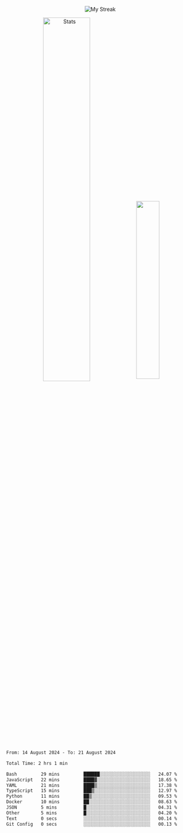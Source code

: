 <p align="center">
<picture>
  <source media="(prefers-color-scheme: dark)" srcset="http://github-readme-streak-stats.herokuapp.com?user=semolik&theme=dark&hide_border=true&background=DD272700">
  <img alt="My Streak" src="http://github-readme-streak-stats.herokuapp.com?user=semolik&hide_border=true">
</picture>
</p>
<div align="center">
  <picture>
    <source media="(prefers-color-scheme: dark)" srcset="https://github-readme-stats.vercel.app/api?username=semolik&show_icons=true&bg_color=DD272700&hide_border=true&theme=dark">
        <img alt="Stats" src="https://github-readme-stats.vercel.app/api?username=semolik&show_icons=true&bg_color=DD272700&hide_border=true" width="50%" >
  </picture>
  <sup>
  <picture>
  <source media="(prefers-color-scheme: dark)" srcset="https://github-readme-stats.vercel.app/api/top-langs/?username=semolik&layout=compact&hide_border=true&bg_color=DD272700&theme=dark">
  <img src="https://github-readme-stats.vercel.app/api/top-langs/?username=semolik&layout=compact&hide_border=true" width="35%" />
  </picture>
  </sup>
</div>
<!--START_SECTION:waka-->

```txt
From: 14 August 2024 - To: 21 August 2024

Total Time: 2 hrs 1 min

Bash         29 mins         ██████░░░░░░░░░░░░░░░░░░░   24.07 %
JavaScript   22 mins         ████▓░░░░░░░░░░░░░░░░░░░░   18.65 %
YAML         21 mins         ████▒░░░░░░░░░░░░░░░░░░░░   17.38 %
TypeScript   15 mins         ███▒░░░░░░░░░░░░░░░░░░░░░   12.97 %
Python       11 mins         ██▒░░░░░░░░░░░░░░░░░░░░░░   09.53 %
Docker       10 mins         ██░░░░░░░░░░░░░░░░░░░░░░░   08.63 %
JSON         5 mins          █░░░░░░░░░░░░░░░░░░░░░░░░   04.31 %
Other        5 mins          █░░░░░░░░░░░░░░░░░░░░░░░░   04.20 %
Text         0 secs          ░░░░░░░░░░░░░░░░░░░░░░░░░   00.14 %
Git Config   0 secs          ░░░░░░░░░░░░░░░░░░░░░░░░░   00.13 %
```

<!--END_SECTION:waka-->

